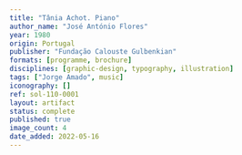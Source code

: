 ```yaml
---
title: "Tânia Achot. Piano"
author_name: "José António Flores"
year: 1980
origin: Portugal
publisher: "Fundação Calouste Gulbenkian"
formats: [programme, brochure]
disciplines: [graphic-design, typography, illustration]
tags: ["Jorge Amado", music]
iconography: []
ref: sol-110-0001
layout: artifact
status: complete
published: true
image_count: 4
date_added: 2022-05-16
---
```

